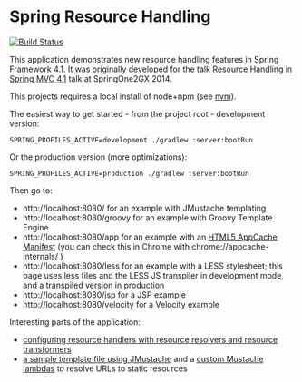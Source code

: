 Spring Resource Handling
========================

[![Build Status](https://travis-ci.org/bclozel/spring-resource-handling.svg?branch=master)](https://travis-ci.org/bclozel/spring-resource-handling)

This application demonstrates new resource handling features in Spring Framework 4.1.
It was originally developed for the talk [Resource Handling in Spring MVC 4.1](https://2014.event.springone2gx.com/schedule/sessions/resource_handling_in_spring_mvc_4_1.html) talk at SpringOne2GX 2014.


This projects requires a local install of node+npm (see [nvm](https://github.com/creationix/nvm)).

The easiest way to get started - from the project root - development version:

    SPRING_PROFILES_ACTIVE=development ./gradlew :server:bootRun
     
Or the production version (more optimizations):

    SPRING_PROFILES_ACTIVE=production ./gradlew :server:bootRun
    
Then go to:

* http://localhost:8080/ for an example with JMustache templating
* http://localhost:8080/groovy for an example with Groovy Template Engine
* http://localhost:8080/app for an example with an [HTML5 AppCache Manifest](http://www.html5rocks.com/en/tutorials/appcache/beginner/) 
(you can check this in Chrome with chrome://appcache-internals/ )
* http://localhost:8080/less for an example with a LESS stylesheet; this page uses less files and the LESS JS transpiler
in development mode, and a transpiled version in production
* http://localhost:8080/jsp for a JSP example
* http://localhost:8080/velocity for a Velocity example

Interesting parts of the application:

* [configuring resource handlers with resource resolvers and resource transformers](https://github.com/bclozel/spring-resource-handling/blob/master/server/src/main/resources/application-production.java)
* [a sample template file using JMustache](https://github.com/bclozel/spring-resource-handling/blob/master/server/src/main/resources/mustache/index.html)
and a [custom Mustache lambdas](https://github.com/bclozel/spring-resource-handling/blob/master/server/src/main/java/org/springframework/samples/resources/support/MustacheViewResolverCustomizer.java) to resolve URLs to static resources
